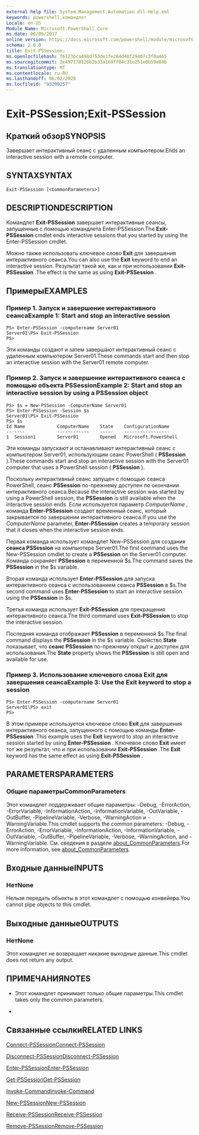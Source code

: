 ```yaml
---
external help file: System.Management.Automation.dll-Help.xml
keywords: powershell,командлет
Locale: en-US
Module Name: Microsoft.PowerShell.Core
ms.date: 06/09/2017
online version: https://docs.microsoft.com/powershell/module/microsoft.powershell.core/exit-pssession?view=powershell-7.1&WT.mc_id=ps-gethelp
schema: 2.0.0
title: Exit-PSSession;
ms.openlocfilehash: f6123bca498d753de1fe284d48f29407c3f8a465
ms.sourcegitcommit: 2e497178126b2b33a169ff04c31e251e0b59e89b
ms.translationtype: MT
ms.contentlocale: ru-RU
ms.lasthandoff: 06/02/2020
ms.locfileid: "93209257"
---
```

# <span data-ttu-id="236dc-103">Exit-PSSession;</span><span class="sxs-lookup"><span data-stu-id="236dc-103">Exit-PSSession</span></span>

## <span data-ttu-id="236dc-104">Краткий обзор</span><span class="sxs-lookup"><span data-stu-id="236dc-104">SYNOPSIS</span></span>
<span data-ttu-id="236dc-105">Завершает интерактивный сеанс с удаленным компьютером.</span><span class="sxs-lookup"><span data-stu-id="236dc-105">Ends an interactive session with a remote computer.</span></span>

## <span data-ttu-id="236dc-106">SYNTAX</span><span class="sxs-lookup"><span data-stu-id="236dc-106">SYNTAX</span></span>

```
Exit-PSSession [<CommonParameters>]
```

## <span data-ttu-id="236dc-107">DESCRIPTION</span><span class="sxs-lookup"><span data-stu-id="236dc-107">DESCRIPTION</span></span>

<span data-ttu-id="236dc-108">Командлет **Exit-PSSession** завершает интерактивные сеансы, запущенные с помощью командлета Enter-PSSession.</span><span class="sxs-lookup"><span data-stu-id="236dc-108">The **Exit-PSSession** cmdlet ends interactive sessions that you started by using the Enter-PSSession cmdlet.</span></span>

<span data-ttu-id="236dc-109">Можно также использовать ключевое слово **Exit** для завершения интерактивного сеанса.</span><span class="sxs-lookup"><span data-stu-id="236dc-109">You can also use the **Exit** keyword to end an interactive session.</span></span>
<span data-ttu-id="236dc-110">Результат такой же, как и при использовании **Exit-PSSession** .</span><span class="sxs-lookup"><span data-stu-id="236dc-110">The effect is the same as using **Exit-PSSession** .</span></span>

## <span data-ttu-id="236dc-111">Примеры</span><span class="sxs-lookup"><span data-stu-id="236dc-111">EXAMPLES</span></span>

### <span data-ttu-id="236dc-112">Пример 1. Запуск и завершение интерактивного сеанса</span><span class="sxs-lookup"><span data-stu-id="236dc-112">Example 1: Start and stop an interactive session</span></span>

```
PS> Enter-PSSession -computername Server01
Server01\PS> Exit-PSSession
PS>
```

<span data-ttu-id="236dc-113">Эти команды создают и затем завершают интерактивный сеанс с удаленным компьютером Server01.</span><span class="sxs-lookup"><span data-stu-id="236dc-113">These commands start and then stop an interactive session with the Server01 remote computer.</span></span>

### <span data-ttu-id="236dc-114">Пример 2. Запуск и завершение интерактивного сеанса с помощью объекта PSSession</span><span class="sxs-lookup"><span data-stu-id="236dc-114">Example 2: Start and stop an interactive session by using a PSSession object</span></span>

```
PS> $s = New-PSSession -ComputerName Server01
PS> Enter-PSSession -Session $s
Server01\PS> Exit-PSSession
PS> $s
Id Name            ComputerName    State    ConfigurationName
-- ----            ------------    -----    -----------------
1  Session1        Server01        Opened   Microsoft.PowerShell
```

<span data-ttu-id="236dc-115">Эти команды запускают и останавливают интерактивный сеанс с компьютером Server01, использующим сеанс PowerShell ( **PSSession** ).</span><span class="sxs-lookup"><span data-stu-id="236dc-115">These commands start and stop an interactive session with the Server01 computer that uses a PowerShell session ( **PSSession** ).</span></span>

<span data-ttu-id="236dc-116">Поскольку интерактивный сеанс запущен с помощью сеанса PowerShell, сеанс **PSSession** по-прежнему доступен по окончании интерактивного сеанса.</span><span class="sxs-lookup"><span data-stu-id="236dc-116">Because the interactive session was started by using a PowerShell session, the **PSSession** is still available when the interactive session ends.</span></span>
<span data-ttu-id="236dc-117">Если используется параметр *ComputerName* , команда **Enter-PSSession** создает временный сеанс, который закрывается по завершении интерактивного сеанса.</span><span class="sxs-lookup"><span data-stu-id="236dc-117">If you use the *ComputerName* parameter, **Enter-PSSession** creates a temporary session that it closes when the interactive session ends.</span></span>

<span data-ttu-id="236dc-118">Первая команда использует командлет New-PSSession для создания **сеанса PSSession** на компьютере Server01.</span><span class="sxs-lookup"><span data-stu-id="236dc-118">The first command uses the New-PSSession cmdlet to create a **PSSession** on the Server01 computer.</span></span>
<span data-ttu-id="236dc-119">Команда сохраняет **PSSession** в переменной $s.</span><span class="sxs-lookup"><span data-stu-id="236dc-119">The command saves the **PSSession** in the $s variable.</span></span>

<span data-ttu-id="236dc-120">Вторая команда использует **Enter-PSSession** для запуска интерактивного сеанса с использованием сеанса **PSSession** в $s.</span><span class="sxs-lookup"><span data-stu-id="236dc-120">The second command uses **Enter-PSSession** to start an interactive session using the **PSSession** in $s.</span></span>

<span data-ttu-id="236dc-121">Третья команда использует **Exit-PSSession** для прекращения интерактивного сеанса.</span><span class="sxs-lookup"><span data-stu-id="236dc-121">The third command uses **Exit-PSSession** to stop the interactive session.</span></span>

<span data-ttu-id="236dc-122">Последняя команда отображает **PSSession** в переменной $s.</span><span class="sxs-lookup"><span data-stu-id="236dc-122">The final command displays the **PSSession** in the $s variable.</span></span>
<span data-ttu-id="236dc-123">Свойство **State** показывает, что **сеанс PSSession** по-прежнему открыт и доступен для использования.</span><span class="sxs-lookup"><span data-stu-id="236dc-123">The **State** property shows the **PSSession** is still open and available for use.</span></span>

### <span data-ttu-id="236dc-124">Пример 3. Использование ключевого слова Exit для завершения сеанса</span><span class="sxs-lookup"><span data-stu-id="236dc-124">Example 3: Use the Exit keyword to stop a session</span></span>

```
PS> Enter-PSSession -computername Server01
Server01\PS> exit
PS>
```

<span data-ttu-id="236dc-125">В этом примере используется ключевое слово **Exit** для завершения интерактивного сеанса, запущенного с помощью команды **Enter-PSSession** .</span><span class="sxs-lookup"><span data-stu-id="236dc-125">This example uses the **Exit** keyword to stop an interactive session started by using **Enter-PSSession** .</span></span>
<span data-ttu-id="236dc-126">Ключевое слово **Exit** имеет тот же результат, что и при использовании **Exit-PSSession** .</span><span class="sxs-lookup"><span data-stu-id="236dc-126">The **Exit** keyword has the same effect as using **Exit-PSSession** .</span></span>

## <span data-ttu-id="236dc-127">PARAMETERS</span><span class="sxs-lookup"><span data-stu-id="236dc-127">PARAMETERS</span></span>

### <span data-ttu-id="236dc-128">Общие параметры</span><span class="sxs-lookup"><span data-stu-id="236dc-128">CommonParameters</span></span>

<span data-ttu-id="236dc-129">Этот командлет поддерживает общие параметры: -Debug, -ErrorAction, -ErrorVariable, -InformationAction, -InformationVariable, -OutVariable, -OutBuffer, -PipelineVariable, -Verbose, -WarningAction и -WarningVariable.</span><span class="sxs-lookup"><span data-stu-id="236dc-129">This cmdlet supports the common parameters: -Debug, -ErrorAction, -ErrorVariable, -InformationAction, -InformationVariable, -OutVariable, -OutBuffer, -PipelineVariable, -Verbose, -WarningAction, and -WarningVariable.</span></span> <span data-ttu-id="236dc-130">См. сведения в разделе [about_CommonParameters](https://go.microsoft.com/fwlink/?LinkID=113216).</span><span class="sxs-lookup"><span data-stu-id="236dc-130">For more information, see [about_CommonParameters](https://go.microsoft.com/fwlink/?LinkID=113216).</span></span>

## <span data-ttu-id="236dc-131">Входные данные</span><span class="sxs-lookup"><span data-stu-id="236dc-131">INPUTS</span></span>

### <span data-ttu-id="236dc-132">Нет</span><span class="sxs-lookup"><span data-stu-id="236dc-132">None</span></span>

<span data-ttu-id="236dc-133">Нельзя передать объекты в этот командлет с помощью конвейера.</span><span class="sxs-lookup"><span data-stu-id="236dc-133">You cannot pipe objects to this cmdlet.</span></span>

## <span data-ttu-id="236dc-134">Выходные данные</span><span class="sxs-lookup"><span data-stu-id="236dc-134">OUTPUTS</span></span>

### <span data-ttu-id="236dc-135">Нет</span><span class="sxs-lookup"><span data-stu-id="236dc-135">None</span></span>

<span data-ttu-id="236dc-136">Этот командлет не возвращает никакие выходные данные.</span><span class="sxs-lookup"><span data-stu-id="236dc-136">This cmdlet does not return any output.</span></span>

## <span data-ttu-id="236dc-137">ПРИМЕЧАНИЯ</span><span class="sxs-lookup"><span data-stu-id="236dc-137">NOTES</span></span>

* <span data-ttu-id="236dc-138">Этот командлет принимает только общие параметры.</span><span class="sxs-lookup"><span data-stu-id="236dc-138">This cmdlet takes only the common parameters.</span></span>

*

## <span data-ttu-id="236dc-139">Связанные ссылки</span><span class="sxs-lookup"><span data-stu-id="236dc-139">RELATED LINKS</span></span>

[<span data-ttu-id="236dc-140">Connect-PSSession</span><span class="sxs-lookup"><span data-stu-id="236dc-140">Connect-PSSession</span></span>](Connect-PSSession.md)

[<span data-ttu-id="236dc-141">Disconnect-PSSession</span><span class="sxs-lookup"><span data-stu-id="236dc-141">Disconnect-PSSession</span></span>](Disconnect-PSSession.md)

[<span data-ttu-id="236dc-142">Enter-PSSession</span><span class="sxs-lookup"><span data-stu-id="236dc-142">Enter-PSSession</span></span>](Enter-PSSession.md)

[<span data-ttu-id="236dc-143">Get-PSSession</span><span class="sxs-lookup"><span data-stu-id="236dc-143">Get-PSSession</span></span>](Get-PSSession.md)

[<span data-ttu-id="236dc-144">Invoke-Command</span><span class="sxs-lookup"><span data-stu-id="236dc-144">Invoke-Command</span></span>](Invoke-Command.md)

[<span data-ttu-id="236dc-145">New-PSSession</span><span class="sxs-lookup"><span data-stu-id="236dc-145">New-PSSession</span></span>](New-PSSession.md)

[<span data-ttu-id="236dc-146">Receive-PSSession</span><span class="sxs-lookup"><span data-stu-id="236dc-146">Receive-PSSession</span></span>](Receive-PSSession.md)

[<span data-ttu-id="236dc-147">Remove-PSSession</span><span class="sxs-lookup"><span data-stu-id="236dc-147">Remove-PSSession</span></span>](Remove-PSSession.md)

